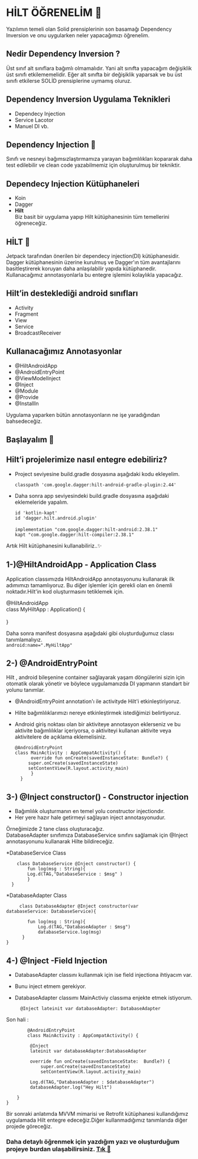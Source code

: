 # HİLT ÖĞRENELİM 🎉

 Yazılımın temeli olan Solid prensiplerinin son basamağı Dependency Inversion ve onu uygularken neler yapacağımızı öğrenelim.

## Nedir Dependency Inversion ? 
 Üst sınıf alt sınıflara bağımlı olmamalıdır. Yani alt sınıfta yapacağım değişiklik üst sınıfı etkilememelidir. Eğer alt sınıfta bir değişiklik yaparsak ve bu üst sınıfı etkilerse SOLİD prensiplerine uymamış oluruz. 

## Dependency Inversion Uygulama Teknikleri

- Dependecy Injection
- Service Lacotor
- Manuel DI vb.
  
## Dependency Injection 💊
Sınıfı ve nesneyi bağımsızlaştırmamıza yarayan bağımlılıkları kopararak daha test edilebilir ve clean code yazabilmemiz için oluşturulmuş bir tekniktir.

## Dependecy Injection Kütüphaneleri
- Koin
- Dagger
- <b>Hilt</b>
  <br>
Biz basit bir uygulama yapıp Hilt kütüphanesinin tüm temellerini öğreneceğiz.

## HİLT 🌙
Jetpack tarafından önerilen bir dependecy injection(DI) kütüphanesidir.
Dagger kütüphanesinin üzerine kurulmuş ve Dagger'ın tüm avantajlarını basitleştirerek koruyan daha anlaşılabilir yapıda kütüphanedir.<br>
Kullanacağımız annotasyonlarla bu entegre işlemini kolaylıkla yapacağız.

## Hilt’in desteklediği android sınıfları
- Activity
- Fragment
- View
- Service
- BroadcastReceiver
  
## Kullanacağımız Annotasyonlar 

- @HiltAndroidApp
- @AndroidEntryPoint
- @ViewModelInject
- @Inject
- @Module
- @Provide
- @InstallIn

Uygulama yaparken bütün annotasyonların ne işe yaradığından bahsedeceğiz.

## Başlayalım 🌈
## Hilt’i projelerimize nasıl entegre edebiliriz?

 * Project seviyesine build.gradle dosyasına aşağıdaki kodu ekleyelim.<br>
  
   `classpath 'com.google.dagger:hilt-android-gradle-plugin:2.44'`

  * Daha sonra app seviyesindeki build.gradle dosyasına aşağıdaki eklemeleride yapalım.<br> 
	
    `id 'kotlin-kapt'` <br>
    `id 'dagger.hilt.android.plugin'`<br>
     <br> 
       `implementation "com.google.dagger:hilt-android:2.38.1"`<br>
    `kapt "com.google.dagger:hilt-compiler:2.38.1" ` 

Artık Hilt kütüphanesini kullanabiliriz..✨  


## 1-)@HiltAndroidApp -  Application Class

Application classımızda HiltAndroidApp annotasyonunu kullanarak ilk adımımızı tamamlıyoruz. Bu diğer işlemler için gerekli olan en önemli noktadır.Hilt'in kod oluşturmasını tetiklemek için.

 @HiltAndroidApp<br>
class MyHiltApp : Application() {<br>
    <br>
 }<br>

 Daha sonra manifest dosyasına aşağıdaki gibi oluşturduğumuz classı tanımlamalıyız.<br>
 `android:name=".MyHiltApp"`

 ## 2-) @AndroidEntryPoint
 Hilt , android bileşenine container sağlayarak yaşam döngülerini sizin için otomatik olarak yönetir ve böylece uygulamanızda DI yapmanın standart bir yolunu tanımlar.

- @AndroidEntryPoint annotation'ı ile activityde Hilt'i etkinleştiriyoruz.<br>
- Hilte bağımlılıklarımızı nereye etkinleştirmek istediğimizi belirtiyoruz. <br>
- Android giriş noktası olan bir aktiviteye annotasyon  eklerseniz ve bu aktivite bağımlılıklar içeriyorsa, o aktiviteyi kullanan aktivite veya aktivitelere de açıklama eklemelisiniz.<br>

 

     
      @AndroidEntryPoint
      class MainActivity : AppCompatActivity() {
            override fun onCreate(savedInstanceState: Bundle?) {
           super.onCreate(savedInstanceState)
           setContentView(R.layout.activity_main)
            }
        }  


## 3-) @Inject constructor() - Constructor injection 

- Bağımlılık oluşturmanın en temel yolu constructor injectiondır.
- Her yere hazır hale getirmeyi sağlayan inject annotasyonudur.

Örneğimizde 2 tane class oluşturacağız.<br>
DatabaseAdapter sınıfımıza DatabaseService sınıfını sağlamak için @Inject annotasyonunu kullanarak Hilte bildireceğiz.


*DatabaseService Class<br>

        class DatabaseService @Inject constructor() {
            fun log(msg : String){
            Log.d(TAG,"DatabaseService : $msg" )
            }
      }



*DatabaseAdapter Class<br>
        
         class DatabaseAdapter @Inject constructor(var      databaseService: DatabaseService){

            fun log(msg : String){
                Log.d(TAG,"DatabaseAdapter : $msg")
                databaseService.log(msg)
          }
    }
  

## 4-) @Inject -Field Injection

- DatabaseAdapter classını kullanmak için ise field injectiona ihtiyacım var.
- Bunu inject etmem gerekiyor.

- DatabaseAdapter classımı MainActiviy classıma enjekte etmek istiyorum.

        @Inject lateinit var databaseAdapter: DatabaseAdapter



Son hali : 

            @AndroidEntryPoint
            class MainActivity : AppCompatActivity() {

             @Inject 
             lateinit var databaseAdapter:DatabaseAdapter

             override fun onCreate(savedInstanceState:  Bundle?) {
                 super.onCreate(savedInstanceState)
                 setContentView(R.layout.activity_main)

             Log.d(TAG,"DatabaseAdapter : $databaseAdapter")
             databaseAdapter.log("Hey Hilt")

        }
    }


Bir sonraki anlatımda MVVM mimarisi ve Retrofit kütüphanesi kullandığımız uygulamada Hilt entegre edeceğiz.Diğer kullanmadığımız tanımlarıda diğer projede göreceğiz.
### Daha detaylı öğrenmek için yazdığım yazı ve oluşturduğum projeye burdan ulaşabilirsiniz. [Tık 🎈](https://github.com/isilsubasi08/BasicHiltExample/tree/main/RetrofitHiltExample) 


 





         

















  
  






